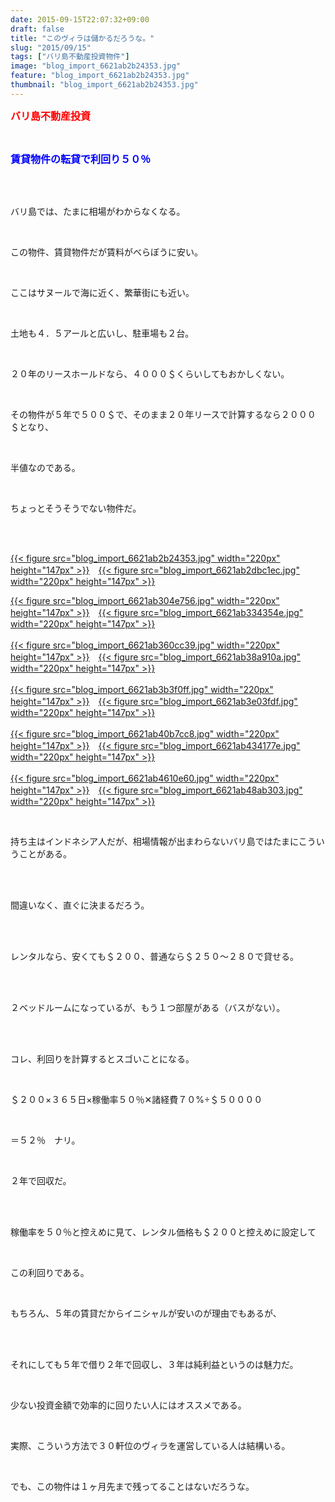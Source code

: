```yaml
---
date: 2015-09-15T22:07:32+09:00
draft: false
title: "このヴィラは儲かるだろうな。"
slug: "2015/09/15"
tags: ["バリ島不動産投資物件"]
image: "blog_import_6621ab2b24353.jpg"
feature: "blog_import_6621ab2b24353.jpg"
thumbnail: "blog_import_6621ab2b24353.jpg"
---
```

<p><font color="#ff0000" size="3"><strong>バリ島不動産投資</strong></font></p><br/><p><font color="#0000ff" size="3"><strong>賃貸物件の転貸で利回り５０％</strong></font></p><br/><br/><p>バリ島では、たまに相場がわからなくなる。</p><br/><p>この物件、賃貸物件だが賃料がべらぼうに安い。</p><br/><p>ここはサヌールで海に近く、繁華街にも近い。</p><br/><p>土地も４．５アールと広いし、駐車場も２台。</p><br/><p>２０年のリースホールドなら、４０００＄くらいしてもおかしくない。</p><br/><p>その物件が５年で５００＄で、そのまま２０年リースで計算するなら２０００＄となり、</p><br/><p>半値なのである。</p><br/><p>ちょっとそうそうでない物件だ。</p><br/><p><br/><a href="blog_import_6621ab2c71040.jpg">{{< figure src="blog_import_6621ab2b24353.jpg" width="220px" height="147px" >}}</a>　<a href="blog_import_6621ab2eee919.jpg">{{< figure src="blog_import_6621ab2dbc1ec.jpg" width="220px" height="147px" >}}</a><br/></p><p><a href="blog_import_6621ab318e869.jpg">{{< figure src="blog_import_6621ab304e756.jpg" width="220px" height="147px" >}}</a>　<a href="blog_import_6621ab34784a0.jpg">{{< figure src="blog_import_6621ab334354e.jpg" width="220px" height="147px" >}}</a><br/><br/><a href="blog_import_6621ab3757eec.jpg">{{< figure src="blog_import_6621ab360cc39.jpg" width="220px" height="147px" >}}</a>　<a href="blog_import_6621ab39e4c80.jpg">{{< figure src="blog_import_6621ab38a910a.jpg" width="220px" height="147px" >}}</a><br/><br/><a href="blog_import_6621ab3c75480.jpg">{{< figure src="blog_import_6621ab3b3f0ff.jpg" width="220px" height="147px" >}}</a>　<a href="blog_import_6621ab3f413fb.jpg">{{< figure src="blog_import_6621ab3e03fdf.jpg" width="220px" height="147px" >}}</a><br/><br/><a href="blog_import_6621ab4200349.jpg">{{< figure src="blog_import_6621ab40b7cc8.jpg" width="220px" height="147px" >}}</a>　<a href="blog_import_6621ab4474fa7.jpg">{{< figure src="blog_import_6621ab434177e.jpg" width="220px" height="147px" >}}</a><br/><br/><a href="blog_import_6621ab476024b.jpg">{{< figure src="blog_import_6621ab4610e60.jpg" width="220px" height="147px" >}}</a>　<a href="blog_import_6621ab49ecbea.jpg">{{< figure src="blog_import_6621ab48ab303.jpg" width="220px" height="147px" >}}</a><br/></p><br/><p>持ち主はインドネシア人だが、相場情報が出まわらないバリ島ではたまにこういうことがある。</p><br/><br/><p>間違いなく、直ぐに決まるだろう。</p><br/><br/><p>レンタルなら、安くても＄２００、普通なら＄２５０～２８０で貸せる。</p><br/><br/><p>２ベッドルームになっているが、もう１つ部屋がある（バスがない）。</p><br/><br/><p>コレ、利回りを計算するとスゴいことになる。</p><br/><p>＄２００×３６５日×稼働率５０％✕諸経費７０%÷＄５００００</p><br/><p>＝５２％　ナリ。</p><br/><p>２年で回収だ。</p><br/><br/><p>稼働率を５０％と控えめに見て、レンタル価格も＄２００と控えめに設定して</p><br/><p>この利回りである。</p><br/><p>もちろん、５年の賃貸だからイニシャルが安いのが理由でもあるが、</p><br/><br/><p>それにしても５年で借り２年で回収し、３年は純利益というのは魅力だ。</p><br/><p>少ない投資金額で効率的に回りたい人にはオススメである。</p><br/><p>実際、こういう方法で３０軒位のヴィラを運営している人は結構いる。</p><br/><p>でも、この物件は１ヶ月先まで残ってることはないだろうな。</p><br/><br/><p><br/></p>

